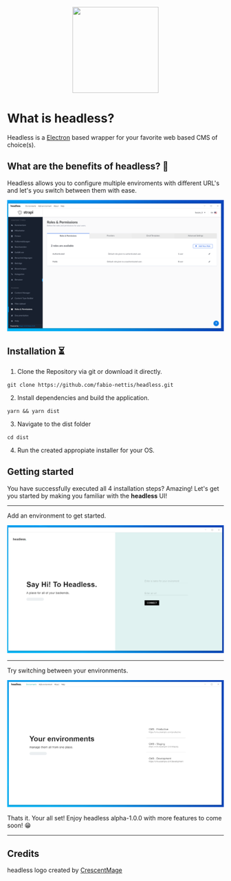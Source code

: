 <p align="center">
  <img width="200" height="200" src="https://raw.githubusercontent.com/derrickmehaffy/headless/dm/readmeUpdates/images/headless-logo.png">
</p>

# What is headless? 

Headless is a [Electron](https://goo.gl/search/Electron) based wrapper for your favorite web based CMS of choice(s).

## What are the benefits of headless? 🤖

Headless allows you to configure multiple enviroments with different URL's and let's you switch between them with ease.

![Main env](./images/headless-main.PNG)

## Installation ⏳

1. Clone the Repository via git or download it directly.

```
git clone https://github.com/fabio-nettis/headless.git
```

2. Install dependencies and build the application.

```
yarn && yarn dist
```

3. Navigate to the dist folder

```
cd dist
```

4. Run the created appropiate installer for your OS.

## Getting started

You have successfully executed all 4 installation steps? Amazing! Let's get you started by making you familiar with the **headless** UI!

------

Add an environment to get started.

![Add env](./images/headless-add.PNG)

------

Try switching between your environments.

![Select env](./images/headless-selection.PNG)

Thats it. Your all set! Enjoy headless alpha-1.0.0 with more features to come soon! 😁

------

## Credits

headless logo created by [CrescentMage](https://twitter.com/xCrescentMagex?s=09)
